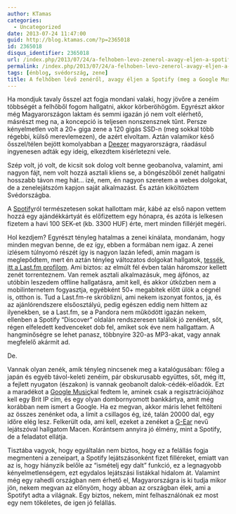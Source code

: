 ```yaml
---
author: KTamas
categories:
  - Uncategorized
date: 2013-07-24 11:47:00
guid: http://blog.ktamas.com/?p=2365018
id: 2365018
disqus_identifier: 2365018
url: /index.php/2013/07/24/a-felhoben-levo-zenerol-avagy-eljen-a-spotify-meg-a-google-music/
permalink: /index.php/2013/07/24/a-felhoben-levo-zenerol-avagy-eljen-a-spotify-meg-a-google-music/
tags: [énblog, svédország, zene]
title: A felhőben lévő zenéről, avagy éljen a Spotify (meg a Google Music)
---
```


Ha mondjuk tavaly ősszel azt fogja mondani valaki, hogy jövőre a zenéim többségét a felhőből fogom hallgatni, akkor körberöhögöm. Egyrészt akkor még Magyarországon laktam és semmi igazán jó nem volt elérhető, másrészt meg na, a koncepció is teljesen nonszensznek tűnt. Persze kényelmetlen volt a 20+ giga zene a 120 gigás SSD-n (meg sokkal több régebbi, külső merevlemezen), de azért elvoltam. Aztán valamikor késő ősszel/télen bejött komolyabban a [Deezer](http://www.deezer.com) magyarországra, ráadásul ingyenesen adták egy ideig, elkezdtem kisérletezni vele.

Szép volt, jó volt, de kicsit sok dolog volt benne geobanolva, valamint, ami nagyon fájt, nem volt hozzá asztali kliens se, a böngészőből zenét hallgatni hosszabb távon meg hát&#8230; izé, nem, én nagyon szeretem a webes dolgokat, de a zenelejátszóm kapjon saját alkalmazást. És aztán kiköltöztem Svédországba.

A [Spotify](http://www.spotify.com)ról természetesen sokat hallottam már, kábé az első napon vettem hozzá egy ajándékkártyát és előfizettem egy hónapra, és azóta is lelkesen fizetem a havi 100 SEK-et (kb. 3300 HUF) érte, mert minden fillérjét megéri. 

Hol kezdjem? Egyrészt tényleg hatalmas a zenei kínálata, mondanám, hogy minden megvan benne, de ez így, ebben a formában nem igaz. A zenei izlésem túlnyomó részét így is nagyon lazán lefedi, amin magam is meglepődtem, mert én aztán tényleg változatos dolgokat hallgatok, [tessék, itt a Last.fm profilom](http://www.last.fm/user/KTamasEnty). Ami biztos: az elmúlt fél évben talán háromszor kellett zenét torrenteznem. Van remek asztali alkalmazásuk, meg ájfónos, az utóbbin leszedem offline hallgatásra, amit kell, és akkor útközben nem a mobilinternetem fogyasztja, egyébként 50+ megabitek előtt ülök a cégnél is, otthon is. Tud a Last.fm-re skróblizni, ami nekem iszonyat fontos, ja, és az ajánlórendszere elsőosztályú, pedig egészen eddig nem hittem az ilyenekben, se a Last.fm, se a Pandora nem működött igazán nekem, ellenben a Spotify &#8220;Discover&#8221; oldalán rendszeresen találok jó zenéket, sőt, régen elfeledett kedvenceket dob fel, amiket sok éve nem hallgattam. A hangminőségre se lehet panasz, többnyire 320-as MP3-akat, vagy annak megfelelő akármit ad. 

De.

Vannak olyan zenék, amik tényleg nincsenek meg a katalógusában: főleg a japán és egyéb távol-keleti zenéim, pár obskurusabb együttes, sőt, még itt, a fejlett nyugaton (északon) is vannak geobanolt dalok-cédék-előadók. Ezt a maradékot a [Google Music](http://music.google.com)kal fedtem le, aminek csak a regisztrációjához kell egy Brit IP cím, és egy olyan dombornyomott bankkártya, amit még korábban nem ismert a Google. Ha ez megvan, akkor máris lehet feltölteni az összes zenénket oda, a limit a csillagos ég, izé, talán 20000 dal, egy időre elég lesz. Felkerült oda, ami kell, ezeket a zenéket a [G-Ear](http://www.treasurebox.hu/googlemusic.html) nevű lejátszóval hallgatom Macen. Korántsem annyira jó élmény, mint a Spotify, de a feladatot ellátja.

Tisztába vagyok, hogy egyáltalán nem biztos, hogy ez a felállás fogja megmenteni a zeneipart, a Spotify lejátszásonként fizet filléreket, emiatt van az is, hogy hiányzik belőle az &#8220;ismételj egy dalt&#8221; funkció, ez a legnagyobb kényelmetlenségem, ezt egydalos lejátszási listákkal hidalom át. Valamint még egy rahedli országban nem érhető el, Magyarországra is ki tudja mikor jön, nekem megvan az előnyöm, hogy abban az országban élek, ami a Spotifyt adta a világnak. Egy biztos, nekem, mint felhasználónak ez most egy nem tökéletes, de igen jó felállás.
